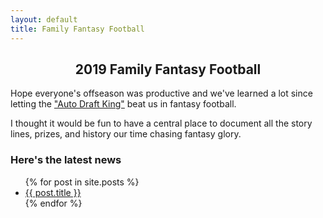 ```yaml
---
layout: default
title: Family Fantasy Football
---
```


<h2 align="center" >2019 Family Fantasy Football</h2>
Hope everyone's offseason was productive and we've learned a lot since letting the <a href="http://fantasy.espn.com/football/team?leagueId=215530&seasonId=2019&teamId=12" target="_blank">"Auto Draft King"</a> beat us in fantasy football.
<!-- ![Fantasy Football](/assets/fantasy_football.png) -->

I thought it would be fun to have a central place to document all the story lines, prizes, and history our time chasing fantasy glory.
### Here's the latest news
<ul>
  {% for post in site.posts %}
    <li>
      <a href="{{ post.url }}">{{ post.title }}</a>
    </li>
  {% endfor %}
</ul>